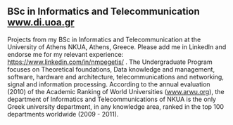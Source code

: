 ## BSc in Informatics and Telecommunication www.di.uoa.gr

Projects from my BSc in Informatics and Telecommunication at the University of Athens NKUA, Athens, Greece. Please add me in LinkedIn and endorse me for my relevant experience: https://www.linkedin.com/in/nmpegetis/ . The Undergraduate Program focuses on Theoretical foundations, Data knowledge and management, software, hardware and architecture, telecommunications and networking, signal and information processing.
According to the annual evaluation (2010) of the Academic Ranking of World Universities (www.arwu.org), the department of Informatics and Telecommunications of NKUA is the only Greek university department, in any knowledge area, ranked in the top 100 departments worldwide (2009 - 2011).